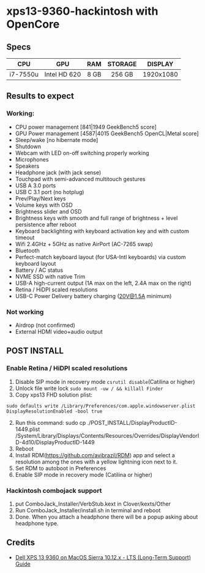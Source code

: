 # xps13-9360-hackintosh with OpenCore

## Specs
|    CPU   |   GPU        |  RAM  | STORAGE |    DISPLAY    |
|:--------:|:------------:|:-----:|:-------:|:-------------:|
| i7-7550u | Intel HD 620 | 8 GB  |  256 GB |   1920x1080   |

## Results to expect
### Working:
- CPU power management [841|1949 GeekBench5 score]
- GPU Power management [4587|4015 GeekBench5 OpenCL|Metal score]
- Sleep/wake [no hibernate mode]
- Shutdown
- Webcam with LED on-off switching properly working
- Microphones
- Speakers
- Headphone jack (with jack sense)
- Touchpad with semi-advanced multitouch gestures
- USB A 3.0 ports
- USB C 3.1 port (no hotplug)
- Prev/Play/Next keys
- Volume keys with OSD
- Brightness slider and OSD
- Brightness keys with smooth and full range of brightness + level persistence after reboot
- Keyboard backlighting with keyboard activation key and with custom timeout
- Wifi 2.4GHz + 5GHz as native AirPort (AC-7265 swap)
- Bluetooth
- Perfect-match keyboard layout (for USA-Intl keyboards) via custom keyboard layout
- Battery / AC status
- NVME SSD with native Trim
- USB-A high-current output (1A max on the left, 2.4A max on the right)
- Retina / HiDPI scaled resolutions
- USB-C Power Delivery battery charging (20V@1.5A minimum)

### Not working
- Airdrop (not confirmed)
- External HDMI video+audio output


## POST INSTALL
### Enable Retina / HiDPI scaled resolutions
1. Disable SIP mode in recovery mode `csrutil disable`(Catilina or higher)
2. Unlock file write lock `sudo mount -uw / && killall Finder`
3. Copy xps13 FHD solution plist: 
```
sudo defaults write /Library/Preferences/com.apple.windowserver.plist DisplayResolutionEnabled -bool true
```
2. Run this command: sudo cp ./POST_INSTALL/DisplayProductID-1449.plist /System/Library/Displays/Contents/Resources/Overrides/DisplayVendorID-4d10/DisplayProductID-1449
3. Reboot
4. Install RDM(https://github.com/avibrazil/RDM) app and select a resolution among the ones with a yellow lightning icon next to it.
5. Set RDM to autoboot in Preferences
6. Enable SIP mode in recovery mode (Catilina or higher)
### Hackintosh combojack support
1. put ComboJack_Installer/VerbStub.kext in Clover/kexts/Other
2. Run ComboJack_Installer/install.sh in terminal and reboot
3. Done. When you attach a headphone there will be a popup asking about headphone type.

## Credits
- [Dell XPS 13 9360 on MacOS Sierra 10.12.x - LTS (Long-Term Support) Guide](https://www.tonymacx86.com/threads/guide-dell-xps-13-9360-on-macos-sierra-10-12-x-lts-long-term-support-guide.213141/)

